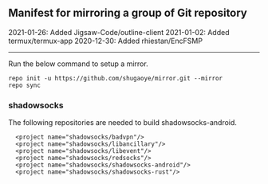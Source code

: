 Manifest for mirroring a group of Git repository
------------------------------------------------

2021-01-26: Added Jigsaw-Code/outline-client
2021-01-02: Added termux/termux-app
2020-12-30: Added rhiestan/EncFSMP

---

Run the below command to setup a mirror.

```
repo init -u https://github.com/shugaoye/mirror.git --mirror
repo sync
```

### shadowsocks
The following repositories are needed to build shadowsocks-android.

```
  <project name="shadowsocks/badvpn"/>
  <project name="shadowsocks/libancillary"/>
  <project name="shadowsocks/libevent"/>
  <project name="shadowsocks/redsocks"/>
  <project name="shadowsocks/shadowsocks-android"/>
  <project name="shadowsocks/shadowsocks-rust"/>
```